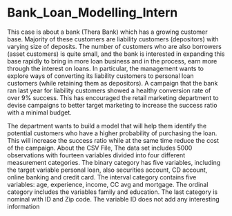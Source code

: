 # Bank_Loan_Modelling_Intern
This case is about a bank (Thera Bank) which has a growing customer base. Majority of these customers are liability customers (depositors) with varying size of deposits. The number of customers who are also borrowers (asset customers) is quite small, and the bank is interested in expanding this base rapidly to bring in more loan business and in the process, earn more through the interest on loans. In particular, the management wants to explore ways of converting its liability customers to personal loan customers (while retaining them as depositors). A campaign that the bank ran last year for liability customers showed a healthy conversion rate of over 9% success. This has encouraged the retail marketing department to devise campaigns to better target marketing to increase the success ratio with a minimal budget.

The department wants to build a model that will help them identify the potential customers who have a higher probability of purchasing the loan. This will increase the success ratio while at the same time reduce the cost of the campaign.
About the CSV File,
The data set includes 5000 observations with fourteen variables divided into four different measurement categories. The binary category has five variables, including the target variable personal loan, also securities account, CD account, online banking and credit card. The interval category contains five variables: age, experience, income, CC avg and mortgage. The ordinal category includes the variables family and education. The last category is nominal with ID and Zip code. The variable ID does not add any interesting information
